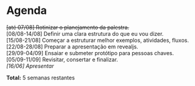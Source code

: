 # Agenda

<del>[até 07/08] Rotinizar o planejamento da palestra.</del>  
[08/08-14/08] Definir uma clara estrutura do que eu vou dizer.  
[15/08-21/08] Começar a estruturar melhor exemplos, atividades, fluxos.  
[22/08-28/08] Preparar a apresentação em revealjs.  
[29/09-04/09] Ensaiar e submeter protótipo para pessoas chaves.  
[05/09-11/09] Revisitar, consertar e finalizar.  
*[16/06] Apresentar*  

**Total:** 5 semanas restantes